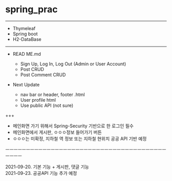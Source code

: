 # spring_prac
----------------------------------
+ Thymeleaf
+ Spring boot
+ H2-DataBase
-----------------------------------
* READ ME.md

    + Sign Up, Log In, Log Out (Admin or User Account)
    + Post CRUD
    + Post Comment CRUD


* Next Update
  * nav bar or header, footer .html 
  * User profile html
  * Use public API (not sure)


+++
* 메인화면 가기 위해서 Spring-Security 기반으로 한 로그인 필수
* 메인화면에서 게시판, ㅇㅇㅇ정보 들어가기 버튼
* ㅇㅇㅇ는 미확정, 지하철 역 정보 또는 지하철 현위치 공공 API 기반 예정

ㅡㅡㅡㅡㅡㅡㅡㅡㅡㅡㅡㅡㅡㅡㅡㅡㅡㅡㅡㅡㅡㅡㅡㅡㅡㅡㅡㅡㅡㅡㅡㅡㅡㅡㅡㅡㅡㅡㅡㅡㅡㅡㅡ

2021-09-20.  기본 기능 + 게시판, 댓글 기능\
2021-09-23.  공공API 기능 추가 예정